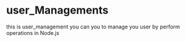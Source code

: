 # user_Managements
this is user_management you can you to manage you user by perform operations in Node.js
